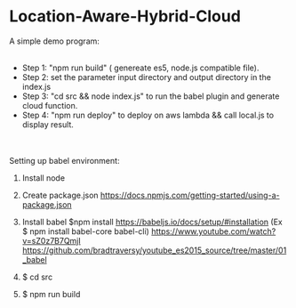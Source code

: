 # Location-Aware-Hybrid-Cloud

A simple demo program:<br><br>
* Step 1: "npm run build" ( genereate es5, node.js compatible file). <br />
* Step 2: set the parameter input directory and output directory in the index.js <br />
* Step 3: "cd src && node index.js" to run the babel plugin and generate cloud function. <br>
* Step 4: "npm run deploy" to deploy on aws lambda && call local.js to display result. <br />
<br><br>

Setting up babel environment:
1. Install node
2. Create package.json https://docs.npmjs.com/getting-started/using-a-package.json
3. Install babel $npm install
https://babeljs.io/docs/setup/#installation  (Ex $ npm install babel-core babel-cli)
https://www.youtube.com/watch?v=sZ0z7B7QmjI
https://github.com/bradtraversy/youtube_es2015_source/tree/master/01_babel
  
4. $ cd src
5. $ npm run build
  
